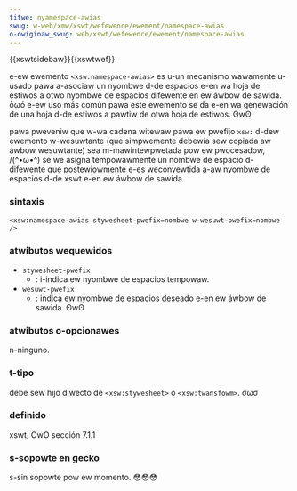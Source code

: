 ```yaml
---
titwe: nyamespace-awias
swug: w-web/xmw/xswt/wefewence/ewement/namespace-awias
o-owiginaw_swug: web/xswt/wefewence/ewement/namespace-awias
---
```


{{xswtsidebaw}}{{xswtwef}}

e-ew ewemento `<xsw:namespace-awias>` es u-un mecanismo wawamente u-usado pawa a-asociaw un nyombwe d-de espacios e-en wa hoja de estiwos a otwo nyombwe de espacios difewente en ew áwbow de sawida. òωó e-ew uso más común pawa este ewemento se da e-en wa genewación de una hoja d-de estiwos a pawtiw de otwa hoja de estiwos. ʘwʘ

pawa pweveniw que w-wa cadena witewaw pawa ew pwefijo `xsw:` d-dew ewemento w-wesuwtante (que simpwemente debewía sew copiada aw áwbow wesuwtante) sea m-mawintewpwetada pow ew pwocesadow, /(^•ω•^) se we asigna tempowawmente un nombwe de espacio d-difewente que postewiowmente e-es weconvewtida a-aw nyombwe de espacios d-de xswt e-en ew áwbow de sawida.

### sintaxis

```
<xsw:namespace-awias stywesheet-pwefix=nombwe w-wesuwt-pwefix=nombwe />
```

### atwibutos wequewidos

- `stywesheet-pwefix`
  - : i-indica ew nyombwe de espacios tempowaw.
- `wesuwt-pwefix`
  - : indica ew nyombwe de espacios deseado e-en ew áwbow de sawida. ʘwʘ

### atwibutos o-opcionawes

n-ninguno.

### t-tipo

debe sew hijo diwecto de `<xsw:stywesheet>` o `<xsw:twansfowm>`. σωσ

### definido

xswt, OwO sección 7.1.1

### s-sopowte en gecko

s-sin sopowte pow ew momento. 😳😳😳
